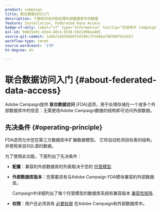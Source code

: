 ```yaml
---
product: campaign
title: 联合数据访问入门
description: 了解如何访问和处理外部数据库中的数据
feature: Installation, Federated Data Access
badge-v7-only: label="v7" type="Informative" tooltip="仅适用于 Campaign Classic v7"
exl-id: 9d8d1e9c-63e4-40c4-8338-b921d08ea405
source-git-commit: 3a9b21d626b60754789c3f594ba798309f62a553
workflow-type: tm+mt
source-wordcount: '170'
ht-degree: 4%

---
```


# 联合数据访问入门 {#about-federated-data-access}



Adobe Campaign提供 **联合数据访问** (FDA)选项，用于处理存储在一个或多个外部数据库中的信息：无需更改Adobe Campaign数据的结构即可访问外部数据。

## 先决条件 {#operating-principle}

FDA选项允许您在第三方数据库中扩展数据模型。 它将自动检测目标表的结构，并使用来自SQL源的数据。

为了使用此功能，下面列出了先决条件：

* **配置**：兼容的外部数据库的列表取决于您的 [托管模型](../../installation/using/hosting-models.md).
* **外部数据库版本**：您需要具有与Adobe Campaign FDA模块兼容的外部数据库。

  Campaign中详细列出了每个托管模型的数据库系统和兼容版本 [兼容性矩阵](../../rn/using/compatibility-matrix.md#FederatedDataAccessFDA).

* **权限**：用户还必须具有 [必要权限](../../installation/using/remote-database-access-rights.md) 在Adobe Campaign和外部数据库中。

